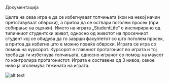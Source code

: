 Документација

Целта на оваа игра е да се избегнуваат топчињата (кои на некој начин претставуваат обврски), а притоа да се оствари поголем просек (при собирање на оценки).
Името на играта „StudentLife“ е инспирирано од типичниот студентски живот, односно од животот на просечниот студент кој се обидува да 
го заврши факултетот со што поголем просек, а притоа да избегне што е можно повеќе обврски.
Играта се игра со помош на курсорот. Курсорот е главниот протагонист во играта и тој треба да ги избегнува топчињата, односно играчот со помош на маусот
го контролира протагонистот. Играта е составена од 3 нивоа, секое ниво ја зголемува тежината на играта.

![alt text](https://preview.ibb.co/mOfUvJ/student_Life_Screen.jpg)
